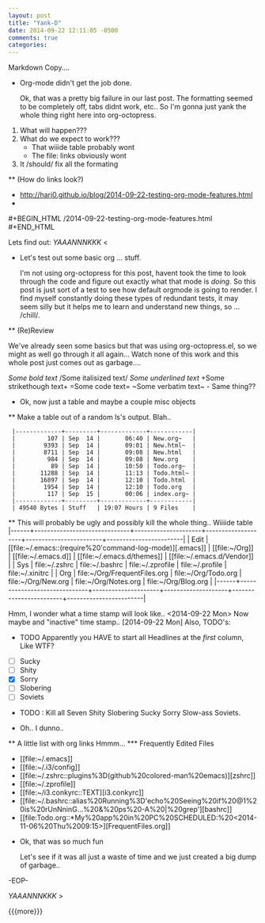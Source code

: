 ```yaml
---
layout: post
title: "Yank-D"
date: 2014-09-22 12:11:05 -0500
comments: true
categories: 
---
```

Markdown Copy....

* Org-mode didn't get the job done.

  Ok, that was a pretty big failure in our last post. The formatting seemed to be completely off,
tabs didnt work, etc.. So I'm gonna just yank the whole thing right here into org-octopress.

1. What will happen???
2. What do we expect to work???
   + That wiiide table probably wont
   + The file: links obviously wont
3. It /should/ fix all the formating

** (How do links look?)
- http://harj0.github.io/blog/2014-09-22-testing-org-mode-features.html
-
#+BEGIN_HTML
/2014-09-22-testing-org-mode-features.html
#+END_HTML

Lets find out:
*YAAANNNKKK* <

* Let's test out some basic org ... stuff.

  I'm not using org-octopress for this post, havent took the time to look through the code and figure
out exactly what that mode is *doing*. So this post is just sort of a test to see how default orgmode
is going to render. I find myself constantly doing these types of redundant tests, it may seem silly 
but it helps me to learn and understand new things, so ... /chill/.

 
** (Re)Review
   
   We've already seen some basics but that was using org-octopress.el, so we might as well go through
it all again... Watch none of this work and this whole post just comes out as garbage....

*Some bold text*
/Some italisized text/ 
_Some underlined text_
+Some strikethough text+
=Some code text=
~Some verbatim text~     - Same thing??

* Ok, now just a table and maybe a couple misc objects

** Make a table out of a random ls's output.
   Blah..

     |-------------+---------+-------------+------------|          
     |         107 | Sep  14 |       06:40 | New.org~   |
     |        9393 | Sep  14 |       09:01 | New.html~  |
     |        8711 | Sep  14 |       09:08 | New.html   |
     |         984 | Sep  14 |       09:08 | New.org    |
     |          89 | Sep  14 |       10:50 | Todo.org~  |
     |       11288 | Sep  14 |       11:13 | Todo.html~ |
     |       16897 | Sep  14 |       12:10 | Todo.html  |
     |        1954 | Sep  14 |       12:10 | Todo.org   |
     |         117 | Sep  15 |       00:06 | index.org~ |
     |-------------+---------+-------------+------------|
     | 49540 Bytes | Stuff   | 19:07 Hours | 9 Files    |



** This will probably be ugly and possibly kill the whole thing..
   Wiiiide table
  |------+------------------------------+---------------------+--------------------+------------------------+------------------------|
  | Edit | [[file:~/.emacs::(require%20'command-log-mode)][.emacs]]                       | [[file:~/Org]]          | [[file:~/.emacs.d]]    | [[file:~/.emacs.d/themes]] | [[file:~/.emacs.d/Vendor]] |
  | Sys  | file:~/.zshrc                | file:~/.bashrc      | file:~/.zprofile   | file:~/.profile        | file:~/.xinitrc        |
  | Org  | file:~/Org/FrequentFiles.org | file:~/Org/Todo.org | file:~/Org/New.org | file:~/Org/Notes.org   | file:~/Org/Blog.org    |
  |------+------------------------------+---------------------+--------------------+------------------------+------------------------|


Hmm, I wonder what a time stamp will look like.. <2014-09-22 Mon>
Now maybe and "inactive" time stamp..  [2014-09-22 Mon]
Also, TODO's:
* TODO Apparently you HAVE to start all Headlines at the *first* column, Like WTF?
- [ ] Sucky
- [ ] Shity
- [X] Sorry
- [ ] Slobering
- [ ] Soviets

* TODO : Kill all Seven Shity Slobering Sucky Sorry Slow-ass Soviets.


* Oh.. I dunno..

** A little list with org links
   Hmmm...
*** Frequently Edited Files

- [[file:~/.emacs]]
- [[file:~/.i3/config]]
- [[file:~/.zshrc::plugins%3D(github%20colored-man%20emacs)][zshrc]]
- [[file:~/.zprofile]]
- [[file:~/i3.conkyrc::TEXT][i3.conkyrc]]
- [[file:~/.bashrc::alias%20Running%3D'echo%20Seeing%20if%20@1%20is%20rUnNninG...%20&%20ps%20-A%20|%20grep'][bashrc]]
- [[file:Todo.org::*My%20app%20in%20PC%20SCHEDULED:%20<2014-11-06%20Thu%2009:15>][FrequentFiles.org]]


* Ok, that was so much fun

  Let's see if it was all just a waste of time and we just created a big dump of garbage..

-EOP-

*YAAANNNKKK* >


{{{more}}}
